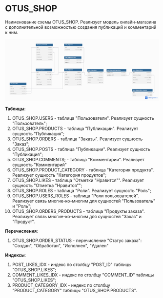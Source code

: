 # OTUS_SHOP

Наименование схемы OTUS_SHOP. Реализует модель онлайн-магазина с дополнительной возможностью создания публикаций и комментарий к ним.

![](OTUS_SHOP_scheme.png)

**Таблицы**:
1) OTUS_SHOP.USERS - таблица "Пользователи". Реализует сущность "Пользователь";
2) OTUS_SHOP.PRODUCTS - таблица "Публикации". Реализует сущность "Публикация";
3) OTUS_SHOP.ORDERS - таблица "Заказы". Реализует сущность "Заказ";
4) OTUS_SHOP.POSTS - таблица "Публикации". Реализует сущность "Публикация";
5) OTUS_SHOP.COMMENTS; - таблица "Комментарии". Реализует сущность "Комментарий"
6) OTUS_SHOP.PRODUCT_CATEGORY - таблица "Категория продукта". Реализует сущность "Категория продуктов";
7) OTUS_SHOP.LIKES - таблица "Отметки "Нравится"". Реализует сущность "Отметка "Нравится"";
8) OTUS_SHOP.ROLES - таблица "Роли". Реализует сущность "Роль";
9) OTUS_SHOP.USERS_ROLES - таблица "Роли пользователей". Реализует связь многие-ко-многим для сущностей "Пользователь" и "Роль";
10) OTUS_SHOP.ORDERS_PRODUCTS - таблица "Продукты заказа". Реализует связь многие-ко-многим для сущностей "Заказ" и "Продукт".

**Перечисления**:
1) OTUS_SHOP.ORDER_STATUS - перечисление "Статус заказа": "Создан", "Обработан", "Исполнен", "Удален"

**Индексы**:
1) POST_LIKES_IDX - индекс по столбцу "POST_ID" таблицы "OTUS_SHOP.LIKES";
2) COMMENT_LIKES_IDX - индекс по столбцу "COMMENT_ID" таблицы "OTUS_SHOP.LIKES";
3) PRODUCT_CATEGORY_IDX - индекс по столбцу "PRODUCT_CATEGORY" таблицы "OTUS_SHOP.PRODUCTS". 